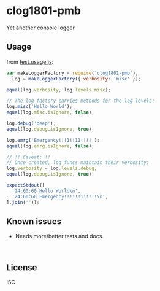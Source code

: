 ﻿
<!--#echo json="package.json" key="name" underline="=" -->
clog1801-pmb
============
<!--/#echo -->

<!--#echo json="package.json" key="description" -->
Yet another console logger
<!--/#echo -->


Usage
-----

from [test.usage.js](test.usage.js):

<!--#include file="test.usage.js" outdent="  " code="javascript"
  start="  // #BEGIN# usage demo" stop="  // #ENDOF# usage demo" -->
<!--#verbatim lncnt="26" -->
```javascript
var makeLoggerFactory = require('clog1801-pmb'),
  log = makeLoggerFactory({ verbosity: 'misc' });

equal(log.verbosity, log.levels.misc);

// The log factory carries methods for the log levels:
log.misc('Hello World');
equal(log.misc.isIgnore, false);

log.debug('beep');
equal(log.debug.isIgnore, true);

log.emrg('Emergency!!!1!!11!!!!');
equal(log.emrg.isIgnore, false);

// !! Caveat: !!
// Once created, log funcs maintain their verbosity:
log.verbosity = log.levels.debug;
equal(log.debug.isIgnore, true);

expectStdout([
  '24:60:60 Hello World\n',
  '24:60:60 Emergency!!!1!!11!!!!\n',
].join(''));
```


<!--#toc stop="scan" -->



Known issues
------------

* Needs more/better tests and docs.




&nbsp;


License
-------
<!--#echo json="package.json" key=".license" -->
ISC
<!--/#echo -->
